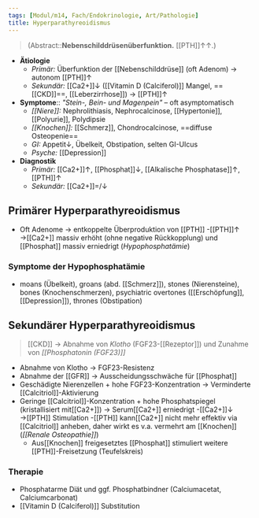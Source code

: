 ```yaml
---
tags: [Modul/m14, Fach/Endokrinologie, Art/Pathologie]
title: Hyperparathyreoidismus
---
```

> (Abstract::**Nebenschilddrüsenüberfunktion.** [[PTH]]↑↑.)
- **Ätiologie**
	- *Primär:* Überfunktion der [[Nebenschilddrüse]] (oft Adenom) → autonom [[PTH]]↑
	- *Sekundär:* [[Ca2+]]↓ ([[Vitamin D (Calciferol)]] Mangel, ==[[CKD]]==, [[Leberzirrhose]]) → [[PTH]]↑
- **Symptome**:: *"Stein-, Bein- und Magenpein"* – oft asymptomatisch
	- *[[Niere]]:* Nephrolithiasis, Nephrocalcinose, [[Hypertonie]], [[Polyurie]], Polydipsie
	- *[[Knochen]]:* [[Schmerz]], Chondrocalcinose, ==diffuse Osteopenie==
	- *GI:* Appetit↓, Übelkeit, Obstipation, selten GI-Ulcus
	- *Psyche:* [[Depression]]
- **Diagnostik**
	- *Primär:* [[Ca2+]]↑, [[Phosphat]]↓, [[Alkalische Phosphatase]]↑, [[PTH]]↑
	- *Sekundär:* [[Ca2+]]=/↓


##  Primärer Hyperparathyreoidismus
- Oft Adenome → entkoppelte Überproduktion von [[PTH]]
-[[PTH]]↑ →[[Ca2+]] massiv erhöht (ohne negative Rückkopplung) und [[Phosphat]] massiv erniedrigt (*Hypophosphatämie*)
### Symptome der Hypophosphatämie
- moans (Übelkeit), groans (abd. [[Schmerz]]), stones (Nierensteine), bones (Knochenschmerzen), psychiatric overtones ([[Erschöpfung]], [[Depression]]), thrones (Obstipation)

## Sekundärer Hyperparathyreoidismus
> [[CKD]] → Abnahme von *Klotho* (FGF23-[[Rezeptor]]) und Zunahme von *[[Phosphatonin (FGF23)]]*

- Abnahme von Klotho → FGF23-Resistenz
- Abnahme der [[GFR]] → Ausscheidungsschwäche für [[Phosphat]]
- Geschädigte Nierenzellen + hohe FGF23-Konzentration → Verminderte [[Calcitriol]]-Aktivierung
- Geringe [[Calcitriol]]-Konzentration + hohe Phosphatspiegel (kristallisiert mit[[Ca2+]]) → Serum[[Ca2+]] erniedrigt
-[[Ca2+]]↓ →[[PTH]] Stimulation
-[[PTH]] kann[[Ca2+]] nicht mehr effektiv via [[Calcitriol]] anheben, daher wirkt es v.a. vermehrt am [[Knochen]] (*[[Renale Osteopathie]]*)
	- Aus[[Knochen]] freigesetztes [[Phosphat]] stimuliert weitere [[PTH]]-Freisetzung (Teufelskreis)
### Therapie
- Phosphatarme Diät und ggf. Phosphatbindner (Calciumacetat, Calciumcarbonat)
- [[Vitamin D (Calciferol)]] Substitution

